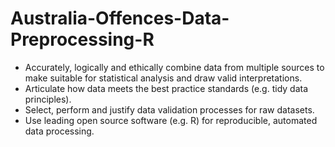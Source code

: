 # Australia-Offences-Data-Preprocessing-R
- Accurately,  logically  and  ethically  combine  data  from  multiple  sources  to  make  suitable for statistical analysis and draw valid interpretations. 
- Articulate how data meets the best practice standards (e.g. tidy data principles). 
- Select, perform and justify data validation processes for raw datasets. 
- Use leading open source software (e.g. R) for reproducible, automated data 
processing. 
